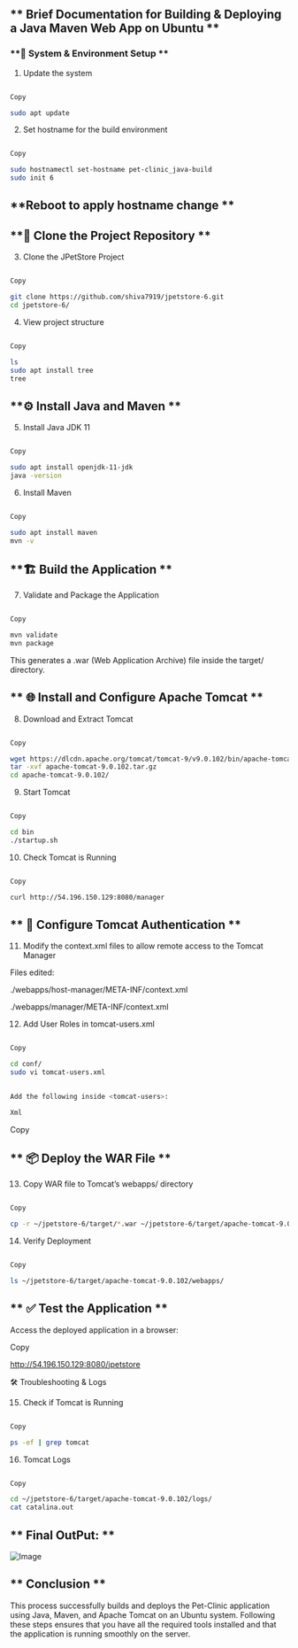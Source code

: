 ## ** Brief Documentation for Building & Deploying a Java Maven Web App on Ubuntu **

### **📌 System & Environment Setup **

1. Update the system
   
```bash 

Copy 

sudo apt update
```
 
2. Set hostname for the build environment 

```bash 

Copy 

sudo hostnamectl set-hostname pet-clinic_java-build 
sudo init 6
```

## **Reboot to apply hostname change **
 

 

## **📁 Clone the Project Repository **

3. Clone the JPetStore Project 

```bash 

Copy 

git clone https://github.com/shiva7919/jpetstore-6.git 
cd jpetstore-6/
```

 
4. View project structure 

```bash 

Copy 

ls 
sudo apt install tree 
tree
```
 
## **⚙️ Install Java and Maven ** 

5. Install Java JDK 11 

```bash 

Copy 

sudo apt install openjdk-11-jdk 
java -version
```
 

6. Install Maven 

```bash 

Copy 

sudo apt install maven 
mvn -v
```
 


## **🏗️ Build the Application ** 

7. Validate and Package the Application 

```bash 

Copy 

mvn validate 
mvn package
```
 

This generates a .war (Web Application Archive) file inside the target/ directory. 

 
## ** 🌐 Install and Configure Apache Tomcat **

8. Download and Extract Tomcat 

```bash 

Copy 

wget https://dlcdn.apache.org/tomcat/tomcat-9/v9.0.102/bin/apache-tomcat-9.0.102.tar.gz 
tar -xvf apache-tomcat-9.0.102.tar.gz 
cd apache-tomcat-9.0.102/ 
 ```

9. Start Tomcat 

```bash 

Copy 

cd bin 
./startup.sh
```
 

10. Check Tomcat is Running 

```bash 

Copy 

curl http://54.196.150.129:8080/manager
```
 

 ## ** 🔐 Configure Tomcat Authentication **

11. Modify the context.xml files to allow remote access to the Tomcat Manager 

Files edited: 

./webapps/host-manager/META-INF/context.xml 

./webapps/manager/META-INF/context.xml 


12. Add User Roles in tomcat-users.xml 

```bash 

Copy 

cd conf/ 
sudo vi tomcat-users.xml 
 

Add the following inside <tomcat-users>: 

Xml 
```
Copy 

<role rolename="manager-gui"/> 
<role rolename="admin-gui"/> 
<user username="admin" password="admin123" roles="manager-gui,admin-gui"/> 
 

## ** 📦 Deploy the WAR File **

13. Copy WAR file to Tomcat’s webapps/ directory 

```bash 

Copy 

cp -r ~/jpetstore-6/target/*.war ~/jpetstore-6/target/apache-tomcat-9.0.102/webapps/ 
 ```

14. Verify Deployment 

```bash 

Copy 

ls ~/jpetstore-6/target/apache-tomcat-9.0.102/webapps/
```
 

## ** ✅ Test the Application ** 

Access the deployed application in a browser: 

Copy 

http://54.196.150.129:8080/jpetstore 

  
🛠️ Troubleshooting & Logs 

15. Check if Tomcat is Running 

```bash 

Copy 

ps -ef | grep tomcat
```

 16. Tomcat Logs 

```bash 

Copy 

cd ~/jpetstore-6/target/apache-tomcat-9.0.102/logs/ 
cat catalina.out
```

## ** Final OutPut: ** 

![Image](https://github.com/user-attachments/assets/c1708ca1-977b-4eeb-babe-8f72dfa407f9)
 

## ** Conclusion ** 

This process successfully builds and deploys the Pet-Clinic application using Java, Maven, and Apache Tomcat on an Ubuntu system. Following these steps ensures that you have all the required tools installed and that the application is running smoothly on the server. 

